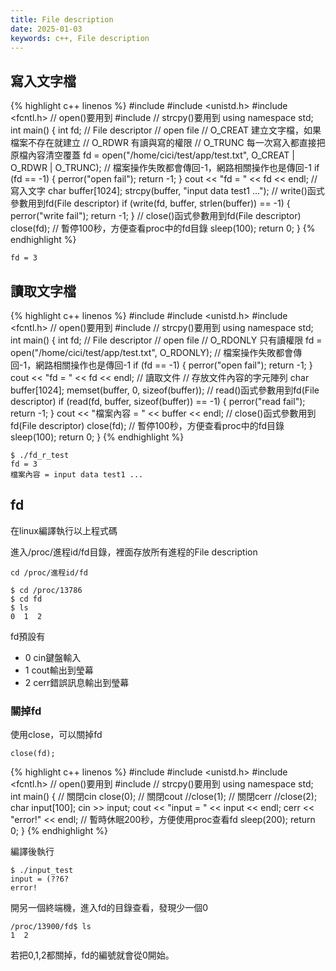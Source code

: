 ```yaml
---
title: File description
date: 2025-01-03
keywords: c++, File description
---
```

## 寫入文字檔
{% highlight c++ linenos %}
#include <iostream>
#include <unistd.h>
#include <fcntl.h>  // open()要用到
#include <cstring>  // strcpy()要用到
using namespace std;
int main() {
  int fd;  // File descriptor
  // open file
  // O_CREAT 建立文字檔，如果檔案不存在就建立
  // O_RDWR 有讀與寫的權限
  // O_TRUNC 每一次寫入都直接把原檔內容清空覆蓋
  fd = open("/home/cici/test/app/test.txt", O_CREAT | O_RDWR | O_TRUNC);
  // 檔案操作失敗都會傳回-1，網路相關操作也是傳回-1
  if (fd == -1) {
    perror("open fail");
    return -1;
  }
  cout << "fd = " << fd << endl;
  // 寫入文字
  char buffer[1024];
  strcpy(buffer, "input data test1 ...");
  // write()函式參數用到fd(File descriptor)
  if (write(fd, buffer, strlen(buffer)) == -1) {
    perror("write fail");
    return -1;
  }
  // close()函式參數用到fd(File descriptor)
  close(fd);
  // 暫停100秒，方便查看proc中的fd目錄
  sleep(100);
  return 0;
}
{% endhighlight %}
```
fd = 3
```

## 讀取文字檔
{% highlight c++ linenos %}
#include <iostream>
#include <unistd.h>
#include <fcntl.h>  // open()要用到
#include <cstring>  // strcpy()要用到
using namespace std;
int main() {
  int fd;  // File descriptor
  // open file
  // O_RDONLY 只有讀權限
  fd = open("/home/cici/test/app/test.txt", O_RDONLY);
  // 檔案操作失敗都會傳回-1，網路相關操作也是傳回-1
  if (fd == -1) {
    perror("open fail");
    return -1;
  }
  cout << "fd = " << fd << endl;
  // 讀取文件
  // 存放文件內容的字元陣列
  char buffer[1024];
  memset(buffer, 0, sizeof(buffer));
  // read()函式參數用到fd(File descriptor)
  if (read(fd, buffer, sizeof(buffer)) == -1) {
    perror("read fail");
    return -1;
  }
  cout << "檔案內容 = " << buffer << endl;
  // close()函式參數用到fd(File descriptor)
  close(fd);
  // 暫停100秒，方便查看proc中的fd目錄
  sleep(100);
  return 0;
}
{% endhighlight %}
```
$ ./fd_r_test
fd = 3
檔案內容 = input data test1 ...
```

## fd

在linux編譯執行以上程式碼

進入\/proc\/進程id\/fd目錄，裡面存放所有進程的File description

```
cd /proc/進程id/fd
```

```
$ cd /proc/13786
$ cd fd
$ ls
0  1  2
```

fd預設有
- 0 cin鍵盤輸入
- 1 cout輸出到瑩幕
- 2 cerr錯誤訊息輸出到瑩幕

### 關掉fd

使用close，可以關掉fd
```
close(fd);
```

{% highlight c++ linenos %}
#include <iostream>
#include <unistd.h>
#include <fcntl.h>  // open()要用到
#include <cstring>  // strcpy()要用到
using namespace std;
int main() {
  // 關閉cin
  close(0);
  // 關閉cout
  //close(1);
  // 關閉cerr
  //close(2);
  char input[100];
  cin >> input;
  cout << "input = " << input << endl;
  cerr << "error!" << endl;
  // 暫時休眠200秒，方便使用proc查看fd
  sleep(200);
  return 0;
}
{% endhighlight %}

編譯後執行
```
$ ./input_test
input = (??6?
error!
```

開另一個終端機，進入fd的目錄查看，發現少一個0
```
/proc/13900/fd$ ls
1  2
```

若把0,1,2都關掉，fd的編號就會從0開始。
